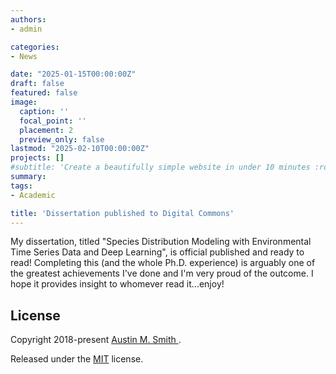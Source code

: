 ```yaml
---
authors:
- admin

categories:
- News

date: "2025-01-15T00:00:00Z"
draft: false
featured: false
image:
  caption: ''
  focal_point: ''
  placement: 2
  preview_only: false
lastmod: "2025-02-10T00:00:00Z"
projects: []
#subtitle: 'Create a beautifully simple website in under 10 minutes :rocket:'
summary:
tags:
- Academic

title: 'Dissertation published to Digital Commons'
---
```


My dissertation, titled "Species Distribution Modeling with Environmental Time Series Data and Deep Learning", is official published and ready to read! Completing this (and the whole Ph.D. experience) is arguably one of the greatest achievements I've done and I'm very proud of the outcome. I hope it provides insight to whomever read it...enjoy!


## License

Copyright 2018-present [Austin M. Smith ](https://amsmith-ecology.netlify.app).

Released under the [MIT](https://github.com/gcushen/hugo-academic/blob/master/LICENSE.md) license.
